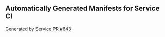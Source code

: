 ## Automatically Generated Manifests for Service CI
Generated by [Service PR #643](https://github.com/trustyai-explainability/trustyai-explainability/pull/643)
